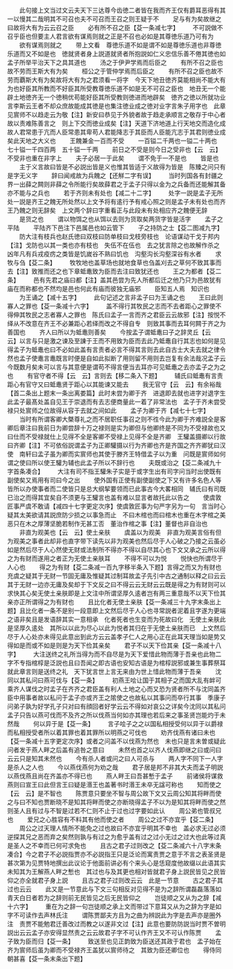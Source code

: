 <!-- { "loadSidebar": true } -->
　　此句接上文当过文云夫天下三达尊今齿徳二者皆在我而齐王仅有爵耳恶得有其一以慢其二哉明其不可召也夫不可召而王召之则王疑于不
　　足与有为矣故继之曰故将大有为云云召之臣
　　必有所不召之臣【芟一条减七字】
　　不可説做不召乎臣也但要主人君言欲有谋焉则就之正是不召也必如是其尊徳乐道乃可有为
　　欲有谋焉则就之
　　带上文看　尊徳乐道不如是谓不如是尊徳乐道也非尊徳乐道而又不如是也　徳就贤者身上説道就贤者所抱説如仁义忠信乐善不倦其徳也如孟子所举平治天下之具其道也
　　汤之于伊尹学焉而后臣之
　　有所不召之臣也故不劳而王斯大有为矣
　　桓公之于管仲学焉而后臣之
　　有所不召之臣也故不劳而覇斯大有为矣故将大有为之君须看一将字　今天下地丑徳齐莫能相尚不能大有为也好臣其所教而不好臣其所受教尊徳乐道不如是无不可召之臣也　地丑无一个能辟土地徳齐无一个徳稍优苟能好臣其所受教则徳进而地辟矣　徳齐之徳以所就功业言李斯云王者不却众庶故能成其徳是也集注徳业成之徳对业字言朱子用字也　此章见賔师不以趋走云为敬【注】新安曰恭见于外貌者故于趋走承顺言之敬存于中心者故以责难陈善言之　则上下交而徳业成矣【注】天道下济地道上行天地交而造化成故人君常患于亢而人臣常患其卑苟人君能降志于其臣而人臣能亢志于其君则徳业成矣此天地之大义也
　　王餽兼金一百而不受
　　一百镒二千两也一镒二十两也　七十镒一千四百两　五十镒一千两
　　前日之不受是则今日之受非也【云　云】不受非也重在非字上
　　夫子必居一于此矣
　　谓不免于一不是也
　　皆是也
　　主于义言故曰皆是不必説出皆是义也惟其皆适于义故得为皆是　陈臻之问只有是字无义字
　　辞曰闻戒故为兵餽之【还觧二字有误】
　　当时列国各有封疆之界一出薛之闗则非薛之令所能行矣故薛君之于孟子只得以金为之兵备而还能解其备亦不能与之兵也
　　若于齐则未有处也【减二十二字】
　　处字一説是孟子无所处一説是齐王之餽无所处然以上文予将有逺行予有戒心照之则是孟子未有处也而齐王乃餽之则无辞矣　上文两个辞曰字重看正与此段未有处相应齐之餽便无辞
　　是货之也
　　谓以物饵之也从饵以去则为货取矣两货字皆是活字
　　孟子之平陆
　　平陆齐下邑注下邑属邑也如云管下
　　子之持防之士【芟二图减九字】
　　防大注有枝兵也赵氏徳曰双枝曰防单枝曰戈枝旁枝也　论语谋动干戈于邦内【注】戈防也以其一类也亦有枝也　失伍不在伍也　去之犹言除之也故解作杀之　凶年凡有兵戎疫疠之类皆是饥嵗谷不熟曰饥也　沟壑沟长沟壑深谷有水者
　　求牧与刍【芟二条】
　　牧牧地也盖草场也就地食草也刍盖刈去之草何不致其事而去【注】致推而还之也下章蚳鼃致为臣而去注曰致犹还也
　　王之为都者【芟二条】
　　邑有先君之庙曰都【注】盖其邑尝为先人所都后迁之他乃只为邑故犹有庙在而称都也不然均是邑也何此有庙而彼独无庙邪
　　臣知五人焉　知识也
　　为王诵之【减十五字】
　　此句记述之言非孟子曰为王诵之也
　　王曰此则寡人之罪也【芟一条减十六字】
　　盖不得行其牧民之志而不去者距心之罪使不得伸其牧民之志者寡人之罪也　陈氏曰孟子一言而齐之君臣云云故邪【注】按悦不绎从不改意在齐王不必兼距心若绎而改之不得自专　则致其事而去耳何闗于齐之为善国也
　　齐人曰所以为蚳鼃则善矣
　　今按孟子谓蚳鼃曰子之辞灵丘【云　云】以言与只是激之谏及至諌于王而不用致为臣而去此乃蚳鼃自行其志也如何是见得孟子为蚳鼃也曰不必如此盖有言责者必言不得其言则去此自古士大夫去就之律令然也孟子使鼃言鼃既言时便是自如此拟断了用则留不用则去岂复有余法哉况孟子云今既数月矣未可以言与其意便是谓苟不得言便当去耳亦可见蚳鼃之去亦孟子之为之也
　　有官守者不得【云　云】言则去【移二条入下题】
　　辅氏曰蚳鼃有言责距心有官守又曰蚳鼃贤于距心以其能谏又能去
　　我无官守【云　云】有余裕哉【首二条出上题末一条出离娄篇】此时未尝为卿于齐　进退即去就也进字对退字生　此孟子最髙处盖自见王于崇退而有去志便商量此一着了非常法也　孟子于齐未尝受禄只处賔师之位故得从容于去就之间如此
　　孟子为卿于齐【减七十七字】
　　当时有所谓客卿大槩尊礼之而不居职任事召之则不徃今此为卿于齐难説全是客卿后章注曰我前日为卿尝辞十万之禄则是实为卿但与他卿终是不同为不受禄故也又曰仕而不受禄就仕上见得不全是客卿不受禄上见得不全是齐卿　王驩盖摄卿以行故曰齐卿【注】不可依俗説谓孟子为正卿驩摄以行为齐卿也齐是齐国之齐齐卿犹曰汉使　南轩曰孟子虽为卿而实賔师也其使于滕齐王特借孟子以为重　问既是賔师如何谓之使曰所以使王驩为辅也此孟子所以不辞行也
　　夫既或治之【芟二条减九十字首条凑合】
　　大注有司不指王驩朱子实是于或字生出有司字问当时出使既有副使矣又焉用有司曰今之出
　　使外国有正使有副使副使之下又有许多名色人等皆所以办使事者而二使皆只是总大纲挈要领而已此事古今大畧相同　辅氏曰有司既已治之而得其宜矣自不须更与王驩言也盖有难以显言者故托此以告之
　　使虞敦匠事严虞不敢请【减四十七字更定次序】使虞敦匠事为句严字另为一句　言当时心疑其太美欲请其説庶防少损之以事急而止　不曰木棺也而曰棺木也重在木字棺之美恶只在木之厚薄坚脆若制作无甚工否　董治作棺之事【注】董督也非自治也
　　非直为观美也【云　云】使土亲肤
　　虞盖以为观美　非直为观美言俗有但为观美之事者此却非也直字带下读先以非为观美也然后尽于人心破之乃接之云虽必如是然后尽于人心然使无财或法制所不得亦不得以自尽其心也下文又承之云所以得之为有财而遂用之者正为无使土亲肤耳
　　不得不可以为悦
　　悦快也所谓尽于人心也
　　得之为有财【芟二条减一百九字移半条入下题】言得之而又为有财也　充虞之疑其于无财一节固无庸及惟疑其过制耳故孟子先引中古之通制以释之曰云云其于无财一边亦无庸及矣却于下文反之曰不得云云无财云云既是得之为有财则可以求快其心矣无使土亲肤即是上文注中所谓坚厚久逺者岂有两三重意哉不以天下俭其亲亦正所谓得之为有财也
　　且比化者无使土亲肤【芟一条减三十九字末条出上题】且比化者一条不是别一段意即上文然后尽于人心也寻常説者泥着且字遂为更端之语非矣且是发语辞其实一意相承　化者死者也生变而为死故曰化　无使土亲肤此是坚厚久逺处　其所以以此为尽心以此为悦者其归在于无使土亲肤而已　上文然后尽于人心处亦未得见此意出到此方云云盖孝子仁人之用心正在此耳天理当如是势又得如是而或不如是则是为天下俭其亲矣
　　君子不以天下俭其亲【芟一条减十八字】
　　大注送终之礼所当得为而不自尽是为天下爱惜此物而薄于吾亲也此物二字不专指棺椁是泛説也且曰吾闻之即古语也安知古语是为棺椁説邪或兼生事葬祭耳就此章言则是送终之礼　天下犹言世上言无来由为世上惜此物而薄于吾亲
　　沈同以其私问曰燕可伐与【芟一条】
　　初燕王哙让国于其相子之而国大乱有衅可乘齐人谋伐之时孟子在齐齐之君臣盖有利人土地之心而又恐为贤者所不与沈同盖齐臣中用事者故以私问于孟子亦或齐王之隂使之也故私以其事问而卒行其事　季康子问弟子孰为好学孔子只对曰有顔回者好学云云不得如对哀公之详矣今沈同以其私问孟子只告以燕可伐而不及齐之所以伐燕当何如亦其理也若后来之事圣贤岂能灼于未然哉
　　何以异于是【芟一条】
　　言子哙子之之以国私相授受何以异于以爵禄而私相授受者所以着其罪也着其罪所以明燕之可伐也
　　劝齐伐燕有诸曰未也【芟一条减十五字更定次序】或者之问盖不以伐燕为然也　未也只是言未曽或疑此问者发于燕人畔之后盖有追咎之意曰
　　未然也首之以齐人伐燕即继之曰或问曰云云只是知其未然也
　　今有杀人者或问之曰人可杀与
　　两人字不同下一人字是杀人之人也
　　今以燕伐燕何为劝之哉
　　君子居是邦不非其大夫而孟子明説以燕伐燕且尚在齐盖亦不得已也
　　燕人畔王曰吾甚慙于孟子
　　前诸侯将谋救燕则曰宣王曰此但言王曰疑是湣王也盖著书时湣王未卒无諡可称也
　　知而使之【云　云】是不智也
　　陈贾意只要坐不智与周公故下文又云周公知其将畔而使之与曰不知也贾断晓不是知其将畔而使之亦断晓得孟子不以为是知其将畔而使之然则圣人且有过与不智是过若不仁则不止于过也过字要如此认
　　周公弟也管叔兄也
　　爱兄之心胜容有不料其有他而使之者
　　周公之过不亦宜乎【芟二条】
　　周公之过天理人情所不能免之过也故曰不亦宜乎明其不幸也　盖必求无过必须逆探其兄之恶而弃之矣然则孰与有过之为愈乎盖有过之过小无过之过大也此等过真是圣人之不幸而已何可求免也
　　且古之君子过则改之【芟二条减六十八字末条凑合】今之君子不必説指贾亦不必説指王只是泛论而寓责贾之意于不言之表圣贤是甚次第为见贾特地撰出此议论于他面前讲必有个来头心是恁窥度他故缀以此语其实未知其为王解燕人畔之慙也　其过也与及其更也相对皆就君子身上説民皆见之民皆仰之亦全就君子身上説
　　且古之君子过则改云云　此是一节意
　　古之君子其过也云云
　　此又是一节意此与下文三句相反对见得不是为之辞所谓磊磊落落如青天白日者若为之辞则前无民皆见之后无民皆仰之
　　岂徒顺之又从为之辞【减十六字】
　　重在为之辞一句岂徒顺之承上文而带过下意耳又从为之辞为字是如字不可读作去声林氏注
　　谓陈贾鄙夫方且为之曲为辨説此为字是去声亦是圈外注　责贾不能勉君迁善改过而教之以遂非文过【注】此意也要防防説当时贾不曽明説出云云孟子亦安得显然责之云云故君子字不可认作齐王又不可认作陈贾
　　孟子致为臣而归【芟一条】
　　致送至也见正韵致为臣送还其政于君也　孟子始在齐为賔师后虽为卿而不受禄齐王盖犹以賔师待之　其致为臣还卿位也
　　得侍同朝甚喜【芟一条末条出下题】
